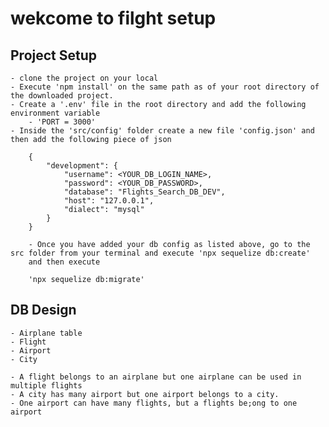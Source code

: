 # wekcome to filght setup

## Project Setup
    - clone the project on your local
    - Execute 'npm install' on the same path as of your root directory of the downloaded project.
    - Create a '.env' file in the root directory and add the following environment variable
        - 'PORT = 3000'
    - Inside the 'src/config' folder create a new file 'config.json' and then add the following piece of json

```
    {
        "development": {
            "username": <YOUR_DB_LOGIN_NAME>,
            "password": <YOUR_DB_PASSWORD>,
            "database": "Flights_Search_DB_DEV",
            "host": "127.0.0.1",
            "dialect": "mysql"
        }
    }

```
```
    - Once you have added your db config as listed above, go to the src folder from your terminal and execute 'npx sequelize db:create'
    and then execute 

    'npx sequelize db:migrate'
```

## DB Design

    - Airplane table
    - Flight
    - Airport
    - City
    
    - A flight belongs to an airplane but one airplane can be used in multiple flights
    - A city has many airport but one airport belongs to a city.
    - One airport can have many flights, but a flights be;ong to one airport